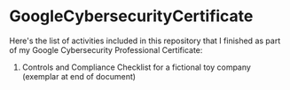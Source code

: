 # GoogleCybersecurityCertificate

Here's the list of activities included in this repository that I finished as part of my Google Cybersecurity Professional Certificate:
1. Controls and Compliance Checklist for a fictional toy company (exemplar at end of document)
